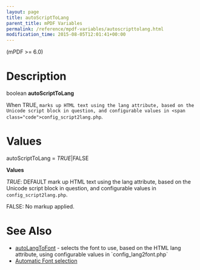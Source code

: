 ```yaml
---
layout: page
title: autoScriptToLang
parent_title: mPDF Variables
permalink: /reference/mpdf-variables/autoscripttolang.html
modification_time: 2015-08-05T12:01:41+00:00
---
```


<div>
<div>
<div>

(mPDF >= 6.0)

# Description

boolean **autoScriptToLang**

When <span class="smallblock">TRUE</span>, `marks up HTML text using the lang attribute, based on the Unicode script block in question, and configurable values in <span class="code">config_script2lang.php`.</span>

# Values

<span class="parameter">autoScriptToLang</span> = *<span class="smallblock">TRUE</span>*|<span class="smallblock">FALSE</span>

**Values**

*<span class="smallblock">TRUE</span>*: <span class="smallblock">DEFAULT</span> mark up HTML text using the lang attribute, based on the Unicode script block in question, and configurable values in `config_script2lang.php`.

<span class="smallblock">FALSE</span>: No markup applied.

# See Also

<ul>
<li class="manual_boxlist"><a href="{{ "/reference/mpdf-variables/autolangtofont.html" | prepend: site.baseurl }}">autoLangToFont</a> - selects the font to use, based on the HTML lang attribute, using configurable values in `config_lang2font.php`</li>
<li class="manual_boxlist"><a href="{{ "/fonts-languages/automatic-font-selection.html" | prepend: site.baseurl }}">Automatic Font selection</a></li>
</ul>

</div>
</div>
</div>
